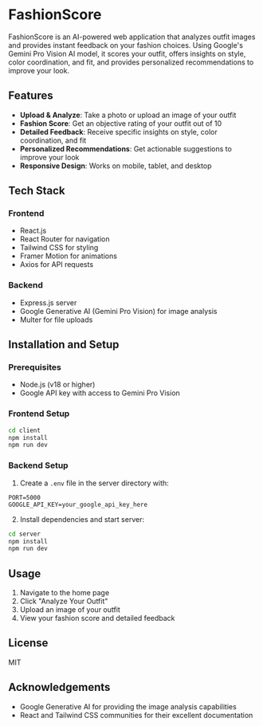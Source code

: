 # FashionScore

FashionScore is an AI-powered web application that analyzes outfit images and provides instant feedback on your fashion choices. Using Google's Gemini Pro Vision AI model, it scores your outfit, offers insights on style, color coordination, and fit, and provides personalized recommendations to improve your look.

## Features

- **Upload & Analyze**: Take a photo or upload an image of your outfit
- **Fashion Score**: Get an objective rating of your outfit out of 10
- **Detailed Feedback**: Receive specific insights on style, color coordination, and fit
- **Personalized Recommendations**: Get actionable suggestions to improve your look
- **Responsive Design**: Works on mobile, tablet, and desktop

## Tech Stack

### Frontend
- React.js
- React Router for navigation
- Tailwind CSS for styling
- Framer Motion for animations
- Axios for API requests

### Backend
- Express.js server
- Google Generative AI (Gemini Pro Vision) for image analysis
- Multer for file uploads

## Installation and Setup

### Prerequisites
- Node.js (v18 or higher)
- Google API key with access to Gemini Pro Vision

### Frontend Setup
```bash
cd client
npm install
npm run dev
```

### Backend Setup
1. Create a `.env` file in the server directory with:
```
PORT=5000
GOOGLE_API_KEY=your_google_api_key_here
```

2. Install dependencies and start server:
```bash
cd server
npm install
npm run dev
```

## Usage
1. Navigate to the home page
2. Click "Analyze Your Outfit"
3. Upload an image of your outfit
4. View your fashion score and detailed feedback

## License
MIT

## Acknowledgements
- Google Generative AI for providing the image analysis capabilities
- React and Tailwind CSS communities for their excellent documentation 